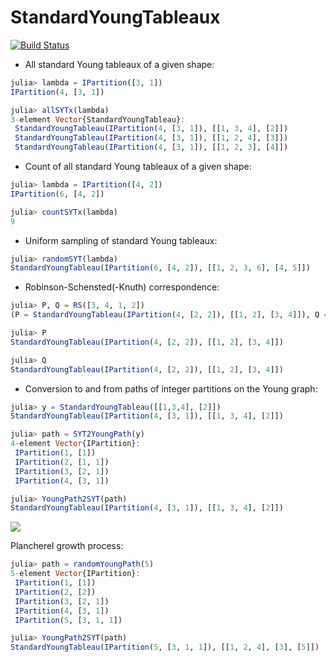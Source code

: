 # StandardYoungTableaux

[![Build Status](https://github.com/stla/StandardYoungTableaux.jl/workflows/CI/badge.svg)](https://github.com/stla/StandardYoungTableaux.jl/actions)

- All standard Young tableaux of a given shape:

```julia
julia> lambda = IPartition([3, 1])
IPartition(4, [3, 1])

julia> allSYTx(lambda)
3-element Vector{StandardYoungTableau}:
 StandardYoungTableau(IPartition(4, [3, 1]), [[1, 3, 4], [2]])
 StandardYoungTableau(IPartition(4, [3, 1]), [[1, 2, 4], [3]])
 StandardYoungTableau(IPartition(4, [3, 1]), [[1, 2, 3], [4]])
```

- Count of all standard Young tableaux of a given shape:

```julia
julia> lambda = IPartition([4, 2])
IPartition(6, [4, 2])

julia> countSYTx(lambda)
9
```

- Uniform sampling of standard Young tableaux:

```julia
julia> randomSYT(lambda)
StandardYoungTableau(IPartition(6, [4, 2]), [[1, 2, 3, 6], [4, 5]])
```

- Robinson-Schensted(-Knuth) correspondence:

```julia
julia> P, Q = RS([3, 4, 1, 2])
(P = StandardYoungTableau(IPartition(4, [2, 2]), [[1, 2], [3, 4]]), Q = StandardYoungTableau(IPartition(4, [2, 2]), [[1, 2], [3, 4]]))

julia> P
StandardYoungTableau(IPartition(4, [2, 2]), [[1, 2], [3, 4]])

julia> Q
StandardYoungTableau(IPartition(4, [2, 2]), [[1, 2], [3, 4]])
```

- Conversion to and from paths of integer partitions on the Young graph:

```julia
julia> y = StandardYoungTableau([[1,3,4], [2]])
StandardYoungTableau(IPartition(4, [3, 1]), [[1, 3, 4], [2]])

julia> path = SYT2YoungPath(y)
4-element Vector{IPartition}:
 IPartition(1, [1])
 IPartition(2, [1, 1])
 IPartition(3, [2, 1])
 IPartition(4, [3, 1])

julia> YoungPath2SYT(path)
StandardYoungTableau(IPartition(4, [3, 1]), [[1, 3, 4], [2]])
```

![](http://stla.github.io/stlapblog/posts/assets/img/young_yng_path.png)

Plancherel growth process:

```julia
julia> path = randomYoungPath(5)
5-element Vector{IPartition}:
 IPartition(1, [1])
 IPartition(2, [2])
 IPartition(3, [2, 1])
 IPartition(4, [3, 1])
 IPartition(5, [3, 1, 1])

julia> YoungPath2SYT(path)
StandardYoungTableau(IPartition(5, [3, 1, 1]), [[1, 2, 4], [3], [5]])
```
